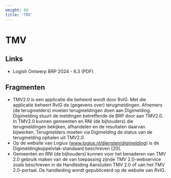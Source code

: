 ```yaml
---
weight: 60
title: 'TMV'
---
```


# TMV

## Links
- Logish Ontwerp BRP 2024 - 6.3 (PDF)

## Fragmenten
- TMV2.0 is een applicatie die beheerd wordt door RvIG. Met die applicatie beheert RvIG de (gegevens over) terugmeldingen. Afnemers (de terugmelders) moeten terugmeldingen doen aan Digimelding. Digimelding stuurt de meldingen betreffende de BRP door aan TMV2.0. In TMV2.0 kunnen gemeenten en RNI (de bijhouders) die terugmeldingen bekijken, afhandelen en de resultaten daarvan bijwerken. Terugmelders moeten via Digimelding de status van de terugmelding ophalen uit TMV2.0.
- Op de website van Logius (www.logius.nl/diensten/digimelding) is de Digimeldingkoppelvlak-standaard beschreven [20].
- Gemeenten en RNI (de bijhouders) kunnen voor het benaderen van TMV 2.0 gebruik maken van de van toepassing zijnde TMV 2.0-webservice zoals beschreven in de Handleiding Aansluiten TMV 2.0 of van het TMV 2.0-portaal. De handleiding wordt gepubliceerd op de website van RvIG.
